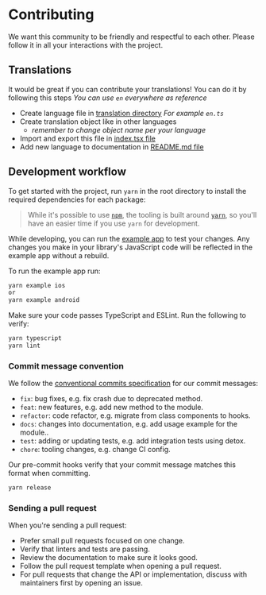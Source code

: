 # Contributing

We want this community to be friendly and respectful to each other. Please follow it in all your interactions with the project.

## Translations
It would be great if you can contribute your translations! You can do it by following this steps
*You can use `en` everywhere as reference*

* Create language file in [translation directory](/src/translation/)
*For example `en.ts`*
* Create translation object like in other languages
  * *remember to change object name per your language*
* Import and export this file in [index.tsx file](/src/index.tsx)
* Add new language to documentation in [README.md file](/README.md#pre-defined)

## Development workflow

To get started with the project, run `yarn` in the root directory to install the required dependencies for each package:
> While it's possible to use [`npm`](https://github.com/npm/cli), the tooling is built around [`yarn`](https://classic.yarnpkg.com/), so you'll have an easier time if you use `yarn` for development.

While developing, you can run the [example app](/example/) to test your changes. Any changes you make in your library's JavaScript code will be reflected in the example app without a rebuild.

To run the example app run:

```sh
yarn example ios
or
yarn example android
```

Make sure your code passes TypeScript and ESLint. Run the following to verify:

```sh
yarn typescript
yarn lint
```

### Commit message convention

We follow the [conventional commits specification](https://www.conventionalcommits.org/en) for our commit messages:

- `fix`: bug fixes, e.g. fix crash due to deprecated method.
- `feat`: new features, e.g. add new method to the module.
- `refactor`: code refactor, e.g. migrate from class components to hooks.
- `docs`: changes into documentation, e.g. add usage example for the module..
- `test`: adding or updating tests, e.g. add integration tests using detox.
- `chore`: tooling changes, e.g. change CI config.

Our pre-commit hooks verify that your commit message matches this format when committing.

```sh
yarn release
```

### Sending a pull request

When you're sending a pull request:
- Prefer small pull requests focused on one change.
- Verify that linters and tests are passing.
- Review the documentation to make sure it looks good.
- Follow the pull request template when opening a pull request.
- For pull requests that change the API or implementation, discuss with maintainers first by opening an issue.
